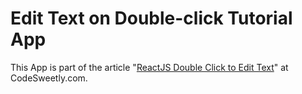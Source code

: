 # Edit Text on Double-click Tutorial App

This App is part of the article "[ReactJS Double Click to Edit Text](https://www.codesweetly.com/reactjs-double-click-to-edit-text/)" at CodeSweetly.com.